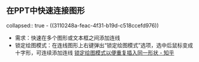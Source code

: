 ## 在PPT中快速连接图形
collapsed:: true
	- ((3110248a-feac-4f31-b19d-c518ccefd976))
- 需求：快速在多个图形或文本框之间添加连线
- 锁定绘图模式：在连线图形上右键弹出“锁定绘图模式”选项，选中后鼠标变成十字形，可连续添加连线 [锁定绘图模式以便重复插入同一形状 - 知乎](https://zhuanlan.zhihu.com/p/423884929)